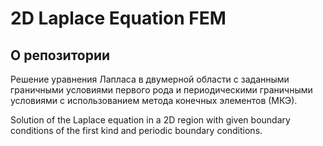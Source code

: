 <h1> 2D Laplace Equation FEM </h1>
<h2> О репозитории</h2>
<p>
Решение уравнения Лапласа в двумерной области с заданными граничными условиями первого рода и периодическими граничными условиями
с использованием метода конечных элементов (МКЭ).

Solution of the Laplace equation in a 2D region with given boundary conditions of the first kind and periodic boundary conditions.
</p>
